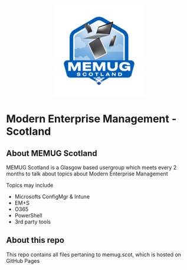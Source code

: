 <p align="center">
<img src="https://github.com/smcallister594/memugscotland/blob/main/assets/img/MEMUG%20Scotland%20Logo%20-%20Sticker.png" width="250">
</p>

# Modern Enterprise Management - Scotland
## About MEMUG Scotland

MEMUG Scotland is a Glasgow based usergroup which meets every 2 months to talk about topics about Modern Enterprise Management

Topics may include

* Microsofts ConfigMgr & Intune
* EM+S
* O365
* PowerShell
* 3rd party tools

## About this repo
This repo contains all files pertaning to memug.scot, which is hosted on GitHub Pages
